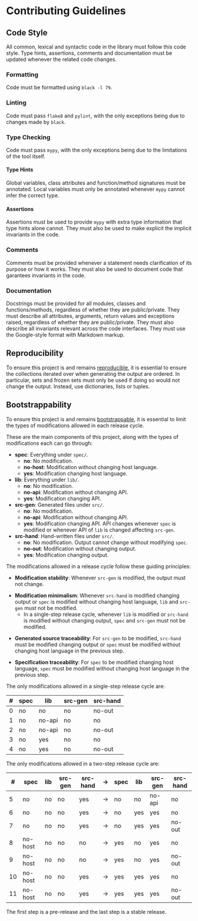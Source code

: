 # Contributing Guidelines

## Code Style

All common, lexical and syntactic code in the library must follow this code style. Type hints, assertions, comments and documentation must be updated whenever the related code changes.

### Formatting

Code must be formatted using `black -l 79`.

### Linting

Code must pass `flake8` and `pylint`, with the only exceptions being due to changes made by `black`.

### Type Checking

Code must pass `mypy`, with the only exceptions being due to the limitations of the tool itself.

#### Type Hints

Global variables, class attributes and function/method signatures must be annotated. Local variables must only be annotated whenever `mypy` cannot infer the correct type.

#### Assertions

Assertions must be used to provide `mypy` with extra type information that type hints alone cannot. They must also be used to make explicit the implicit invariants in the code.

### Comments

Comments must be provided whenever a statement needs clarification of its purpose or how it works. They must also be used to document code that garantees invariants in the code.

### Documentation

Docstrings must be provided for all modules, classes and functions/methods, regardless of whether they are public/private. They must describe all attributes, arguments, return values and exceptions raised, regardless of whether they are public/private. They must also describe all invariants relevant across the code interfaces. They must use the Google-style format with Markdown markup.

## Reproducibility

To ensure this project is and remains [reproducible](https://reproducible-builds.org/), it is essential to ensure the collections iterated over when generating the output are ordered. In particular, sets and frozen sets must only be used if doing so would not change the output. Instead, use dictionaries, lists or tuples.

## Bootstrappability

To ensure this project is and remains [bootstrappable](https://bootstrappable.org/), it is essential to limit the types of modifications allowed in each release cycle.

These are the main components of this project, along with the types of modifications each can go through:

- **spec**: Everything under `spec/`.
    - **no**: No modification.
    - **no-host**: Modification without changing host language.
    - **yes**: Modification changing host language.
- **lib**: Everything under `lib/`.
    - **no**: No modification.
    - **no-api**: Modification without changing API.
    - **yes**: Modification changing API.
- **src-gen**: Generated files under `src/`.
    - **no**: No modification.
    - **no-api**: Modification without changing API.
    - **yes**: Modification changing API. API changes whenever `spec` is modified or whenever API of `lib` is changed affecting `src-gen`.
- **src-hand**: Hand-written files under `src/`.
    - **no**: No modification. Output cannot change without modifying `spec`.
    - **no-out**: Modification without changing output.
    - **yes**: Modification changing output.

The modifications allowed in a release cycle follow these guiding principles:

<!-- ~G(t) | G(t) -> !H(t) | ~H(t) -->
- **Modification stability**: Whenever `src-gen` is modified, the output must not change.
<!-- H(t) | ~S(t) -> !L(t) & !G(t) -->
- **Modification minimalism**: Whenever `src-hand` is modified changing output or `spec` is modified without changing host language, `lib` and `src-gen` must not be modified.
    <!-- ~L(t) | L(t) | ~H(t) -> !S(t) & !G(t) -->
    - In a single-step release cycle, whenever `lib` is modified or `src-hand` is modified without changing output, `spec` and `src-gen` must not be modified.
<!-- ~G(t + 1) | G(t + 1) -> H(t) | ~S(t) -->
- **Generated source traceability**: For `src-gen` to be modified, `src-hand` must be modified changing output or `spec` must be modified without changing host language in the previous step.
<!-- S(t + 1) -> ~S(t) -->
- **Specification traceability**: For `spec` to be modified changing host language, `spec` must be modified without changing host language in the previous step.

The only modifications allowed in a single-step release cycle are:

| # | spec | lib    | src-gen | src-hand |
|---|------|--------|---------|----------|
| 0 | no   | no     | no      | no-out   |
| 1 | no   | no-api | no      | no       |
| 2 | no   | no-api | no      | no-out   |
| 3 | no   | yes    | no      | no       |
| 4 | no   | yes    | no      | no-out   |

The only modifications allowed in a two-step release cycle are:

| #  | spec    | lib | src-gen | src-hand | -> | spec | lib | src-gen | src-hand |
|----|---------|-----|---------|----------|----|------|-----|---------|----------|
| 5  | no      | no  | no      | yes      | -> | no   | no  | no-api  | no       |
| 6  | no      | no  | no      | yes      | -> | no   | yes | yes     | no       |
| 7  | no      | no  | no      | yes      | -> | no   | yes | yes     | no-out   |
| 8  | no-host | no  | no      | no       | -> | yes  | no  | yes     | no       |
| 9  | no-host | no  | no      | no       | -> | yes  | no  | yes     | no-out   |
| 10 | no-host | no  | no      | yes      | -> | yes  | yes | yes     | no       |
| 11 | no-host | no  | no      | yes      | -> | yes  | yes | yes     | no-out   |

The first step is a pre-release and the last step is a stable release.
